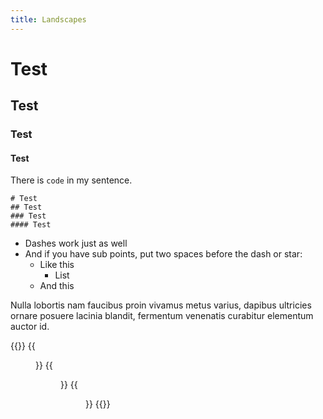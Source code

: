```yaml
---
title: Landscapes
---
```


# Test
## Test
### Test
#### Test

There is `code` in my sentence.

```
# Test
## Test
### Test
#### Test
```

- Dashes work just as well
- And if you have sub points, put two spaces before the dash or star:
  - Like this
    - List
  - And this

Nulla lobortis nam faucibus proin vivamus metus varius, dapibus ultricies ornare posuere lacinia blandit, fermentum venenatis curabitur elementum auctor id.

{{<gallery caption-effect="none">}}
  {{<figure
    caption="Cityscapes"
    class="no-photoswipe"
    link="/categories/city/"
    src="https://res.cloudinary.com/rama-llama/image/upload/v1584205828/FlatIron_Building_NYC_ho5ayg.jpg">}}
  {{<figure 
    caption="Lanscapes (Smaller Text)"
    class="no-photoswipe"
    link="/categories/land"
    src="https://res.cloudinary.com/rama-llama/image/upload/v1580059972/Oregon_Desert_anl9oo.jpg">}}
  {{<figure
    caption="Seascapes"
    class="no-photoswipe"
    link="/categories/sea"
    src="https://res.cloudinary.com/rama-llama/image/upload/v1580059979/peter_iredale_wreck_mgrafb.jpg">}}
{{</gallery >}}
